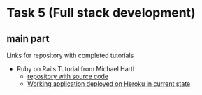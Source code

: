 # Task 5 (Full stack development)
## main part
Links for repository with completed tutorials
- Ruby on Rails Tutorial from Michael Hartl
    - [ repository with source code ](https://github.com/m-vv/RoRTut)
    - [Working application deployed on Heroku in current state]( https://blooming-depths-13818.herokuapp.com/)

